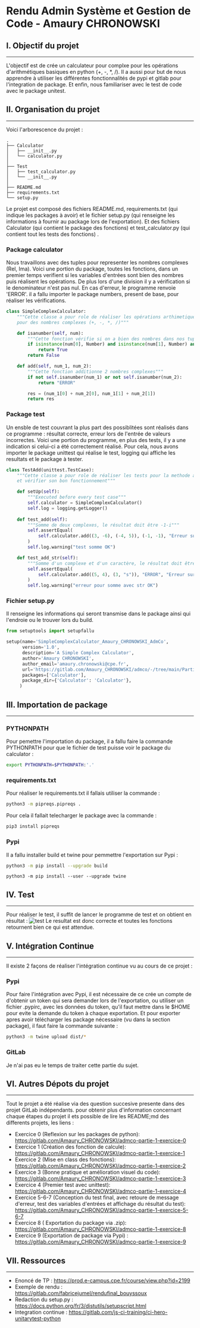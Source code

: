 # Rendu Admin Système et Gestion de Code - Amaury CHRONOWSKI

## I. Objectif du projet
---
L'objectif est de crée un calculateur pour complxe pour les opérations d'arithmétiques basiques en python (+, -, *, /). Il a aussi pour but de nous apprendre à utiliser les différentes fonctionnalités de pypi et gitlab pour l'integration de package. Et enfin, nous familiariser avec le test de code avec le package unitest.

## II. Organisation du projet
---
Voici l'arborescence du projet :
```
.
├── Calculator
│   ├── __init__.py
│   └── calculator.py
│
├── Test
│   ├── test_calculator.py
│   └── __init__.py
│
├── README.md
├── requirements.txt
└── setup.py
```

Le projet est composé des fichiers README.md, requirements.txt (qui indique les packages à avoir) et le fichier setup.py (qui renseigne les informations à fournir au package lors de l'exportation). Et des fichiers Calculator (qui contient le package des fonctions) et test_calculator.py (qui contient tout les tests des fonctions) .

### Package calculator 

Nous travaillons avec des tuples pour representer les nombres complexes (Rel, Ima).
Voici une portion du package, toutes les fonctions, dans un premier temps verifient si les variables d'entrées sont bien des nombres puis réalisent les opérations. De plus lors d'une division il y a vérification si le denominateur n'est pas nul. En cas d'erreur, le programme renvoie 'ERROR'. il a fallu importer le package numbers, present de base, pour réaliser les vérifications. 
```python
class SimpleComplexCalculator:
    """Cette classe a pour role de réaliser les opérations arthimetiques basiques
    pour des nombres complexes (+, -, *, /)"""

    def isanumber(self, num):
        """Cette fonction vérifie si on a bien des nombres dans nos tuples. Et renvoi True si ils sont bien des nombres sinon False"""
        if isinstance(num[0], Number) and isinstance(num[1], Number) and not isinstance(num[0], bool) and not isinstance(num[1], bool):
            return True
        return False

    def add(self, num_1, num_2):
        """Cette fonction additionne 2 nombres complexes"""
        if not self.isanumber(num_1) or not self.isanumber(num_2):
            return "ERROR"

        res = (num_1[0] + num_2[0], num_1[1] + num_2[1])
        return res
```

### Package test
Un ensble de test couvrant la plus part des possiblitées sont réalisés dans ce programme : résultat correcte, erreur lors de l'entrée de valeurs incorrectes. Voici une portion du programme, en plus des tests, il y a une indication si celui-ci a été correctement réalisé. Pour cela, nous avons importer le package unittest qui réalise le test, logging qui affiche les resultats et le package à tester. 
```python
class TestAdd(unittest.TestCase):
    """Cette classe a pour role de réaliser les tests pour la methode add dans Calculator.py
    et vérifier son bon fonctionnement"""

    def setUp(self):
        """Executed before every test case"""
        self.calculator = SimpleComplexCalculator()
        self.log = logging.getLogger()
    
    def test_add(self):
        """Somme de deux complexes, le résultat doit être -1-i"""
        self.assertEqual(
            self.calculator.add((3, -6), (-4, 5)), (-1, -1), "Erreur sur la somme"
        )
        self.log.warning("test somme OK")

    def test_add_str(self):
        """Somme d'un complexe et d'un caractère, le résultat doit être ERROR"""
        self.assertEqual(
            self.calculator.add((5, 4), (3, "s")), "ERROR", "Erreur sur la somme"
        )
        self.log.warning("erreur pour somme avec str OK")
```

### Fichier setup.py

Il renseigne les informations qui seront transmise dans le package ainsi qui l'endroie ou le trouver lors du build.
```python
from setuptools import setupfallu

setup(name='SimpleComplexCalculator_Amaury_CHRONOWSKI_AdmCo',
      version='1.0',
      description='A Simple Complex Calculator',
      author='Amaury CHRONOWSKI',
      author_email='amaury.chronowski@cpe.fr',
      url='https://gitlab.com/Amaury_CHRONOWSKI/admco/-/tree/main/Partie_1',
      packages=['Calculator'],
      package_dir={'Calculator': 'Calculator'},
     )
```
## III. Importation de package
---
### PYTHONPATH
Pour pemettre l'importation du package, il a fallu faire la commande PYTHONPATH pour que le fichier de test puisse voir le package du calculator : 
```bash
export PYTHONPATH=$PYTHONPATH:'.'
```
### requirements.txt 
Pour réaliser le requirements.txt il fallais utiliser la commande :
```bash
python3 -m pipreqs.pipreqs .
```
Pour cela il fallait telecharger le package avec la commande :
```bash
pip3 install pipreqs
```
### Pypi
Il a fallu installer build et twine pour pemmettre l'exportation sur Pypi : 
```bash
python3 -m pip install --upgrade build
```
```bashfallu
python3 -m pip install --user --upgrade twine
```

## IV. Test
---
Pour réaliser le test, il suffit de lancer le programme de test et on obtient en résultat :
![test](/Image/test_part1_admco.png)
Le resultat est donc correcte et toutes les fonctions retournent bien ce qui est attendue.

## V. Intégration Continue
---
Il existe 2 façons de réaliser l'intégration continue vu au cours de ce projet :
### Pypi
Pour faire l'intégration avec Pypi, il est nécessaire de ce crée un compte de d'obtenir un token qui sera demander lors de l'exportation, ou utiliser un fichier .pypirc, avec les données du token, qu'il faut mettre dans le $HOME pour evite la demande du token à chaque exportation. Et pour exporter apres avoir télécharger les package nécessaire (vu dans la section package), il faut faire la commande suivante :
```bash
python3 -m twine upload dist/*
```

### GitLab
Je n'ai pas eu le temps de traiter cette partie du sujet.
## VI. Autres Dépots du projet
---

Tout le projet a été réalise via des question succesive presente dans des projet GitLab indépendants. pour obtenir plus d'information concernant chaque étapes du projet il ets possible de lire les README;md des differents projets, les liens : 

- Exercice 0 (Reflexion sur les packages de python): https://gitlab.com/Amaury_CHRONOWSKI/admco-partie-1-exercice-0
- Exercice 1 (Création des fonction de calcule): https://gitlab.com/Amaury_CHRONOWSKI/admco-partie-1-exercice-1
- Exercice 2 (Mise en class des fonctions): https://gitlab.com/Amaury_CHRONOWSKI/admco-partie-1-exercice-2
- Exercice 3 (Bonne pratique et amélioration visuel du code): https://gitlab.com/Amaury_CHRONOWSKI/admco-partie-1-exercice-3
- Exercice 4 (Premier test avec unittest): https://gitlab.com/Amaury_CHRONOWSKI/admco-partie-1-exercice-4
- Exercice 5-6-7 (Conception du test final, avec retoure de message d'erreur, test des variables d'entrées et affichage du résultat du test): https://gitlab.com/Amaury_CHRONOWSKI/admco-partie-1-exercice-5-6-7
- Exercice 8 ( Exportation du package via .zip): https://gitlab.com/Amaury_CHRONOWSKI/admco-partie-1-exercice-8
- Exercice 9 (Exportation de package via Pypi) : https://gitlab.com/Amaury_CHRONOWSKI/admco-partie-1-exercice-9

## VII. Ressources
------
- Enoncé de TP : https://prod.e-campus.cpe.fr/course/view.php?id=2199
- Exemple de rendu : https://gitlab.com/fabricejumel/rendufinal_bouyssoux
- Redaction du setup.py : https://docs.python.org/fr/3/distutils/setupscript.html
- Integration continue : https://gitlab.com/js-ci-training/ci-hero-unitarytest-python